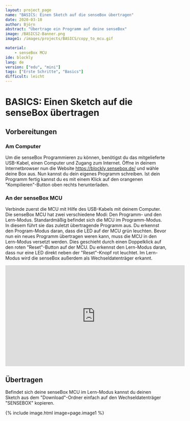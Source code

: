 ```yaml
---
layout: project_page
name: "BASICS: Einen Sketch auf die senseBox übertragen"
date: 2020-03-10
author: Björn
abstract: "Übertrage ein Programm auf deine senseBox"
image: /BASICS2-Banner.png
image1: /images/projects/BASICS/copy_to_mcu.gif

material:
    - senseBox MCU
ide: blockly  
lang: de
version: ["edu", "mini"]   
tags: ["Erste Schritte", "Basics"]
difficult: leicht
---
```


# BASICS: Einen Sketch auf die senseBox übertragen

## Vorbereitungen
### Am Computer
Um die senseBox Programmieren zu können, benötigst du das mitgelieferte USB-Kabel, einen Computer und Zugang zum Internet. 
Öffne in deinem Internetbrowser nun die Website https://blockly.sensebox.de/ und wähle deine Box aus. Nun kannst du dein eigenes Programm schreiben. Ist dein Programm fertig kannst du es mit einem Klick auf den orangenen "Kompilieren"-Button oben rechts herunterladen.

### An der senseBox MCU
Verbinde zuerst die MCU mit Hilfe des USB-Kabels mit deinem Computer.
Die senseBox MCU hat zwei verschiedene Modi: Den Programm- und den Lern-Modus. Standardmäßig befindet sich die MCU im Programm-Modus. In diesem führt sie das zuletzt übertragende Programm aus. Du erkennst den Program-Modus daran, dass die LED auf der MCU grün leuchten.
Bevor nun ein neues Programm übertragen weren kann, muss die MCU in den Lern-Modus versetzt werden. Dies geschieht durch einen Doppelklick auf den roten "Reset"-Button auf der MCU. Du erkennst den Lern-Modus daran, dass nur eine LED direkt neben der "Reset"-Knopf rot leuchtet. Im Lern-Modus wird die senseBox außerdem als Wechseldatenträger erkannt.

<iframe width="560" height="315" src="https://www.youtube.com/embed/jzlOJ7Zuqqw" frameborder="0" allow="accelerometer; autoplay; encrypted-media; gyroscope; picture-in-picture" allowfullscreen></iframe>

## Übertragen

Befindet sich deine senseBox MCU im Lern-Modus kannst du deinen Sketch aus dem "Download"-Ordner einfach auf den Wechseldatenträger "SENSEBOX" kopieren.

{% include image.html image=page.image1 %}